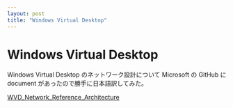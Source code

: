 ```yaml
---
layout: post
title: "Windows Virtual Desktop"
---
```


# Windows Virtual Desktop

Windows Virtual Desktop のネットワーク設計について Microsoft の GitHub に document があったので勝手に日本語訳してみた。

[WVD_Network_Reference_Architecture](https://github.com/skmkzyk/WVD_Network_Reference_Architecture/blob/master/README_ja-jp.md)
